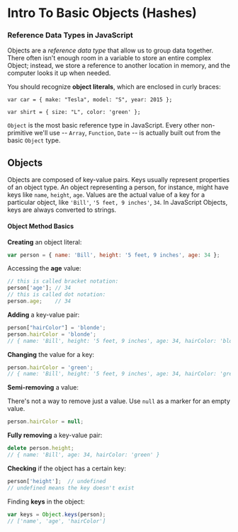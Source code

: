 # Intro To Basic Objects (Hashes)

### Reference Data Types in JavaScript

Objects are a *reference data type* that allow us to group data together. There often isn't enough room in a variable to store an entire complex Object; instead, we store a reference to another location in memory, and the computer looks it up when needed.

You should recognize **object literals**, which are enclosed in curly braces:

  ```
  var car = { make: "Tesla", model: "S", year: 2015 };
  ```
  ```
  var shirt = { size: "L", color: 'green' };
  ```

`Object` is the most basic reference type in JavaScript. Every other non-primitive we'll use -- `Array`, `Function`, `Date` -- is actually built out from the basic `Object` type.

## Objects

Objects are composed of key-value pairs.  Keys usually represent properties of an object type.   An object representing a person, for instance, might have keys like `name`, `height`, `age`.  Values are the actual value of a key for a particular object, like `'Bill'`, `'5 feet, 9 inches'`, `34`. In JavaScript Objects, keys are always converted to strings.


#### Object Method Basics

**Creating** an object literal:

```js
var person = { name: 'Bill', height: '5 feet, 9 inches', age: 34 };
```

Accessing the **age** value:

```js
// this is called bracket notation:
person['age']; // 34
// this is called dot notation:
person.age;    // 34
```

**Adding** a key-value pair:

```js
person["hairColor"] = 'blonde';
person.hairColor = 'blonde';
// { name: 'Bill', height: '5 feet, 9 inches', age: 34, hairColor: 'blonde' }
```

**Changing** the value for a key:

```js
person.hairColor = 'green';
// { name: 'Bill', height: '5 feet, 9 inches', age: 34, hairColor: 'green' }
```


**Semi-removing** a value:  

There's not a way to remove just a value. Use `null` as a marker for an empty value.

```js
person.hairColor = null;
``` 


**Fully removing** a key-value pair:

```js
delete person.height;
// { name: 'Bill', age: 34, hairColor: 'green' }
```

**Checking** if the object has a certain key:

```js
person['height'];  // undefined
// undefined means the key doesn't exist
```

Finding **keys** in the object:

```js
var keys = Object.keys(person);
// ['name', 'age', 'hairColor']
```